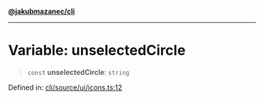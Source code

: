 [**@jakubmazanec/cli**](../../../README.md)

---

# Variable: unselectedCircle

> `const` **unselectedCircle**: `string`

Defined in:
[cli/source/ui/icons.ts:12](https://github.com/jakubmazanec/tools/blob/adfe44f908094c1d1cdf19837842b33066bbd9d7/packages/cli/source/ui/icons.ts#L12)
